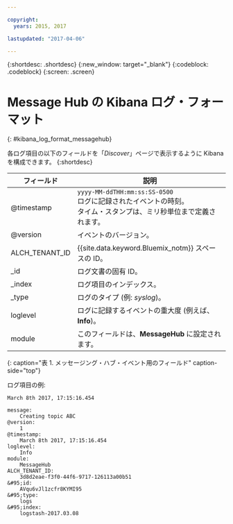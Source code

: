 ```yaml
---

copyright:
  years: 2015, 2017

lastupdated: "2017-04-06"

---
```



{:shortdesc: .shortdesc}
{:new_window: target="_blank"}
{:codeblock: .codeblock}
{:screen: .screen}


# Message Hub の Kibana ログ・フォーマット
{: #kibana_log_format_messagehub}

各ログ項目の以下のフィールドを「*Discover*」ページで表示するように Kibana を構成できます。
{:shortdesc}

| フィールド | 説明 |
|-------|-------------|
| @timestamp | `yyyy-MM-ddTHH:mm:ss:SS-0500`  <br> ログに記録されたイベントの時刻。<br> タイム・スタンプは、ミリ秒単位まで定義されます。 |
| @version | イベントのバージョン。 |
| ALCH_TENANT_ID | {{site.data.keyword.Bluemix_notm}} スペースの ID。 |
| \_id | ログ文書の固有 ID。 |
| \_index | ログ項目のインデックス。 |
| \_type | ログのタイプ (例: *syslog*)。 |
| loglevel | ログに記録するイベントの重大度 (例えば、**Info**)。 |
| module | このフィールドは、**MessageHub** に設定されます。 |
{: caption="表 1. メッセージング・ハブ・イベント用のフィールド" caption-side="top"}

ログ項目の例:

```
March 8th 2017, 17:15:16.454	

message:
    Creating topic ABC
@version:
    1
@timestamp:
    March 8th 2017, 17:15:16.454
loglevel:
    Info
module:
    MessageHub
ALCH_TENANT_ID:
    3d8d2eae-f3f0-44f6-9717-126113a00b51
&#95;id:
    AVqu6vJl1zcfr8KYMI95
&#95;type:
    logs
&#95;index:
    logstash-2017.03.08
```
